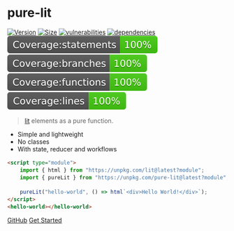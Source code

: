 # pure-lit

[![Version](https://img.shields.io/npm/v/pure-lit?style=for-the-badge)](https://www.npmjs.com/package/pure-lit)
[![Size](https://img.shields.io/bundlephobia/minzip/pure-lit?style=for-the-badge)](https://bundlephobia.com/result?p=pure-lit)
[![vulnerabilities](https://img.shields.io/snyk/vulnerabilities/npm/pure-lit?style=for-the-badge)](https://snyk.io/test/github/MatthiasKainer/pure-lit?targetFile=package.json)
[![dependencies](https://img.shields.io/badge/dependencies-0-brightgreen?style=for-the-badge)](https://bundlephobia.com/result?p=pure-lit)<br>
![Statements](badges/badge-statements.svg)
![Branch](badges/badge-branches.svg)
![Functions](badges/badge-functions.svg)
![Lines](badges/badge-lines.svg)

> [lit](https://lit.dev/) elements as a pure function.


- Simple and lightweight
- No classes
- With state, reducer and workflows

<style>
    .cover-code>pre {
        text-align: left;
        width: 72ch;
        margin: 0 auto;
        font-size: 1vw;
    }
</style>

<div class="cover-code">

```html
<script type="module">
    import { html } from "https://unpkg.com/lit@latest?module";
    import { pureLit } from "https://unpkg.com/pure-lit@latest?module";

    pureLit("hello-world", () => html`<div>Hello World!</div>`);
</script>
<hello-world></hello-world>
```

</div>

[GitHub](https://github.com/MatthiasKainer/pure-lit)
[Get Started](getting-started.md)